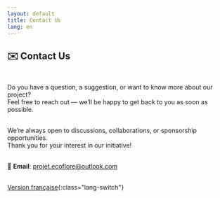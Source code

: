 ```yaml
---
layout: default
title: Contact Us
lang: en
---
```

## ✉️ Contact Us<br><br>
 
Do you have a question, a suggestion, or want to know more about our project?<br>
Feel free to reach out — we’ll be happy to get back to you as soon as possible.<br><br>

We’re always open to discussions, collaborations, or sponsorship opportunities.<br>
Thank you for your interest in our initiative!<br><br>



📧 **Email**:  [projet.ecoflore@outlook.com](mailto:projet.ecoflore@outlook.com)<br><br>

[Version française](../fr/contact.html){:class="lang-switch"}
